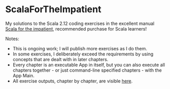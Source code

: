 # ScalaForTheImpatient
My solutions to the Scala 2.12 coding exercises in the excellent manual [Scala for the impatient](https://www.amazon.com/Scala-Impatient-2nd-Cay-Horstmann/dp/0134540565), recommended purchase for Scala learners!

Notes:
- This is ongoing work; I will publish more exercises as I do them.
- In some exercises, I deliberately exceed the requirements by using concepts that are dealt with in later chapters.
- Every chapter is an executable App in itself, but you can also execute all chapters together - or just command-line specified chapters - with the App Main.
- All exercise outputs, chapter by chapter, are visible [here](https://github.com/stefperf/ScalaForTheImpatient/blob/master/output/AllBook.txt).
